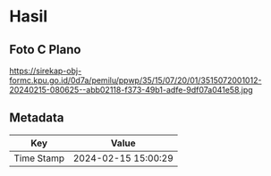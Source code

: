 # Hasil

## Foto C Plano

https://sirekap-obj-formc.kpu.go.id/0d7a/pemilu/ppwp/35/15/07/20/01/3515072001012-20240215-080625--abb02118-f373-49b1-adfe-9df07a041e58.jpg


## Metadata

| Key        | Value               |
| ---------- | ------------------- |
| Time Stamp | 2024-02-15 15:00:29 |



